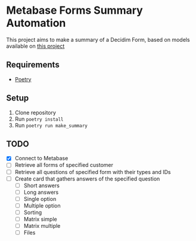 # Metabase Forms Summary Automation
This project aims to make a summary of a Decidim Form, based on models available on [this project](https://github.com/OpenSourcePolitics/metabase_automation/)

## Requirements
- [Poetry](https://python-poetry.org/)

## Setup
1. Clone repository
2. Run `poetry install`
3. Run `poetry run make_summary`

## TODO
- [x] Connect to Metabase
- [ ] Retrieve all forms of specified customer
- [ ] Retrieve all questions of specified form with their types and IDs
- [ ] Create card that gathers answers of the specified question
    - [ ] Short answers
    - [ ] Long answers
    - [ ] Single option
    - [ ] Multiple option
    - [ ] Sorting
    - [ ] Matrix simple
    - [ ] Matrix multiple
    - [ ] Files